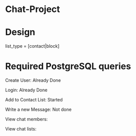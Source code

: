 # Chat-Project

# Design
list_type = [contact|block]

# Required PostgreSQL queries

Create User:
Already Done

Login:
Already Done

Add to Contact List:
Started

Write a new Message:
Not done

View chat members:

View chat lists:


